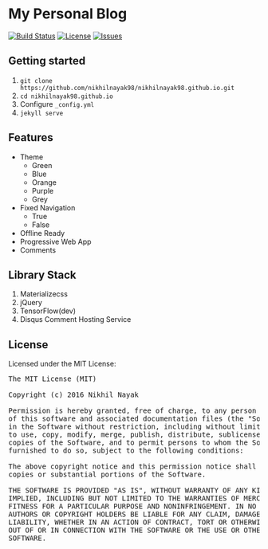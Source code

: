 # My Personal Blog
[![Build Status](https://img.shields.io/badge/build-passing-brightgreen.svg)](https://github.com/nikhilnayak98/nikhilnayak98.github.io) [![License](https://img.shields.io/badge/license-MIT-blue.svg)](https://github.com/nikhilnayak98/nikhilnayak98.github.io/blob/master/LICENSE) [![Issues](https://img.shields.io/github/issues/nikhilnayak98/game-off-2016.svg)](https://github.com/nikhilnayak98/nikhilnayak98.github.io/issues) 

## Getting started
1. `git clone https://github.com/nikhilnayak98/nikhilnayak98.github.io.git`
2. `cd nikhilnayak98.github.io`
3. Configure `_config.yml`
4. `jekyll serve`

## Features

+ Theme
  - Green
  - Blue
  - Orange
  - Purple
  - Grey
+ Fixed Navigation
  - True
  - False
+ Offline Ready
+ Progressive Web App
+ Comments
  
## Library Stack
1. Materializecss
2. jQuery
3. TensorFlow(dev)
3. Disqus Comment Hosting Service

## License

Licensed under the MIT License:

<pre>
The MIT License (MIT)

Copyright (c) 2016 Nikhil Nayak

Permission is hereby granted, free of charge, to any person obtaining a copy
of this software and associated documentation files (the "Software"), to deal
in the Software without restriction, including without limitation the rights
to use, copy, modify, merge, publish, distribute, sublicense, and/or sell
copies of the Software, and to permit persons to whom the Software is
furnished to do so, subject to the following conditions:

The above copyright notice and this permission notice shall be included in all
copies or substantial portions of the Software.

THE SOFTWARE IS PROVIDED "AS IS", WITHOUT WARRANTY OF ANY KIND, EXPRESS OR
IMPLIED, INCLUDING BUT NOT LIMITED TO THE WARRANTIES OF MERCHANTABILITY,
FITNESS FOR A PARTICULAR PURPOSE AND NONINFRINGEMENT. IN NO EVENT SHALL THE
AUTHORS OR COPYRIGHT HOLDERS BE LIABLE FOR ANY CLAIM, DAMAGES OR OTHER
LIABILITY, WHETHER IN AN ACTION OF CONTRACT, TORT OR OTHERWISE, ARISING FROM,
OUT OF OR IN CONNECTION WITH THE SOFTWARE OR THE USE OR OTHER DEALINGS IN THE
SOFTWARE.
</pre>
